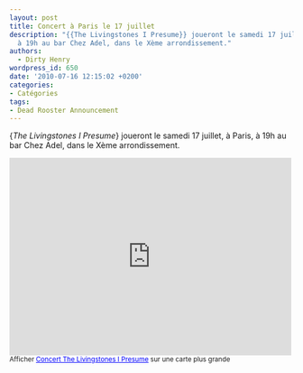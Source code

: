 ```yaml
---
layout: post
title: Concert à Paris le 17 juillet
description: "{{The Livingstones I Presume}} joueront le samedi 17 juillet, à Paris,
  à 19h au bar Chez Adel, dans le Xème arrondissement."
authors:
  - Dirty Henry
wordpress_id: 650
date: '2010-07-16 12:15:02 +0200'
categories:
- Catégories
tags:
- Dead Rooster Announcement
---
```

{*The Livingstones I Presume*} joueront le samedi 17 juillet, à Paris, à 19h au bar Chez Adel, dans le Xème arrondissement.

<iframe width="500" height="350" frameborder="0" scrolling="no" marginheight="0" marginwidth="0" src="http://maps.google.fr/maps/ms?ie=UTF8&hl=fr&msa=0&msid=106591562569100949469.0004856fe1b49ad2abd91&ll=48.873663,2.365108&spn=0,0&output=embed"></iframe><br /><small>Afficher <a href="http://maps.google.fr/maps/ms?ie=UTF8&hl=fr&msa=0&msid=106591562569100949469.0004856fe1b49ad2abd91&ll=48.873663,2.365108&spn=0,0&source=embed" style="color:#0000FF;text-align:left">Concert The Livingstones I Presume</a> sur une carte plus grande</small>
